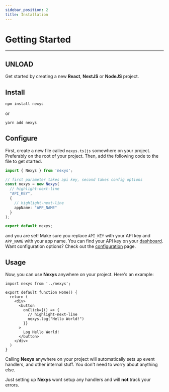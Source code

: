 ```yaml
---
sidebar_position: 2
title: Installation
---
```


# Getting Started

---

## UNLOAD

Get started by creating a new **React**, **NextJS** or **NodeJS** project.

## Install

```bash
npm install nexys
```

or 

```bash
yarn add nexys
```

## Configure

First, create a new file called `nexys.ts|js` somewhere on your project. Preferably on the root of your project. Then, add the following code to the file to get started.

```ts title="nexys.ts"
import { Nexys } from 'nexys';

// first parameter takes api key, second takes config options
const nexys = new Nexys(
  // highlight-next-line
  "API_KEY", 
  { 
    // highlight-next-line
    appName: "APP_NAME" 
  }
);

export default nexys;
```

and you are set! Make sure you replace `API_KEY` with your API key and `APP_NAME` with your app name. You can find your API key on your [dashboard](https://dash.nexys.app/).
Want configuration options? Check out the [configuration](/category/configuration) page.

## Usage

Now, you can use **Nexys** anywhere on your project. Here's an example:

```tsx title="pages/index.tsx"
import nexys from '../nexys';

export default function Home() {
  return (
    <div>
      <button 
        onClick={() => {
          // highlight-next-line
          nexys.log("Hello World!")
        }}
      >
        Log Hello World!
      </button>
    </div>
  )
}
```

Calling **Nexys** anywhere on your project will automatically sets up event handlers, and other internal stuff. You don't need to worry about anything else.

Just setting up **Nexys** wont setup any handlers and will **not** track your errors.